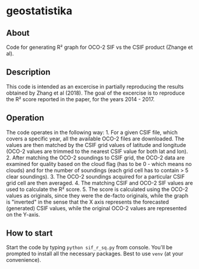 # geostatistika

## About
Code for generating R² graph for OCO-2 SIF vs the CSIF product (Zhange et al).

## Description
This code is intended as an excercise in partially reproducing the results obtained by
Zhang et al (2018). The goal of the excercise is to reproduce the R² score reported in
the paper, for the years 2014 - 2017.

## Operation
The code operates in the following way:
    1. For a given CSIF file, which covers a specific year, all the available OCO-2
       files are downloaded. The values are then matched by the CSIF grid values of
       latitude and longitude (OCO-2 values are trimmed to the nearest CSIF value for
       both lat and lon).
    2. After matching the OCO-2 soundings to CSIF grid, the OCO-2 data are examined for
       quality based on the cloud flag (has to be 0 - which means no clouds) and for the
       number of soundings (each grid cell has to contain > 5 clear soundings).
    3. The OCO-2 soundings acquired for a particular CSIF grid cell are then averaged.
    4. The matching CSIF and OCO-2 SIF values are used to calculate the R² score.
    5. The score is calculated using the OCO-2 values as originals, since they were
       the de-facto originals, while the graph is "inverted" in the sense that the X
       axis represents the forecasted (generated) CSIF values, while the original OCO-2
       values are represented on the Y-axis.

## How to start
Start the code by typing ```python sif_r_sq.py``` from console. You'll be prompted to
install all the necessary packages. Best to use `venv` (at your convenience).
